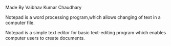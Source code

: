 Made By Vaibhav Kumar Chaudhary

Notepad is a word processing program,which allows changing of text in a computer file.

Notepad is a simple text editor for basic text-editing program which enables computer users to create documents.

